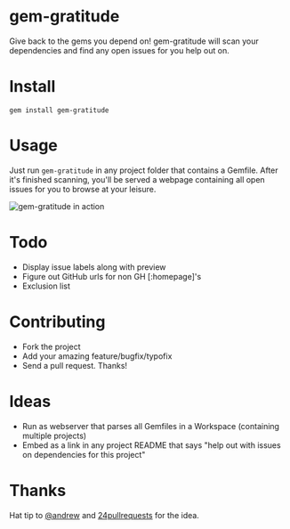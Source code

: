 # gem-gratitude

Give back to the gems you depend on! gem-gratitude will scan your dependencies and find any open issues for you help out on.

# Install

`gem install gem-gratitude`

# Usage

Just run `gem-gratitude` in any project folder that contains a Gemfile. After it's finished scanning, you'll be served a webpage containing all open issues for you to browse at your leisure.

![gem-gratitude in action](http://i.imgur.com/iunwFgl.png)

# Todo

* Display issue labels along with preview
* Figure out GitHub urls for non GH [:homepage]'s
* Exclusion list

# Contributing

* Fork the project
* Add your amazing feature/bugfix/typofix
* Send a pull request. Thanks!

# Ideas

* Run as webserver that parses all Gemfiles in a Workspace (containing multiple projects)
* Embed as a link in any project README that says "help out with issues on dependencies for this project"

# Thanks

Hat tip to [@andrew](https://github.com/andrew) and [24pullrequests](http://24pullrequests.com/) for the idea.
